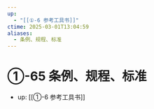 ```yaml
---
up:
  - "[[①-6 参考工具书]]"
ctime: 2025-03-01T13:04:59
aliases:
  - 条例、规程、标准
---
```


# ①-65 条例、规程、标准

- up: [[①-6 参考工具书]]
